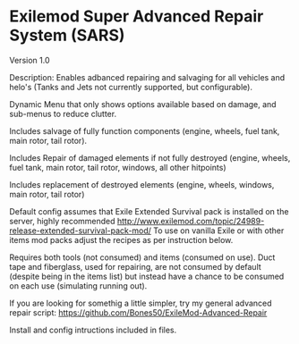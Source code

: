 # Exilemod Super Advanced Repair System (SARS)

Version 1.0

Description:
Enables adbanced repairing and salvaging for all vehicles and helo's (Tanks and Jets not currently supported, but configurable).

Dynamic Menu that only shows options available based on damage, and sub-menus to reduce clutter.

Includes salvage of fully function components (engine, wheels, fuel tank, main rotor, tail rotor).

Includes Repair of damaged elements if not fully destroyed (engine, wheels, fuel tank, main rotor, tail rotor, windows, all other hitpoints)

Includes replacement of destroyed elements (engine, wheels, windows, main rotor, tail rotor)

Default config assumes that Exile Extended Survival pack is installed on the server, highly recommended http://www.exilemod.com/topic/24989-release-extended-survival-pack-mod/  To use on vanilla Exile or with other items mod packs adjust the recipes as per instruction below.

Requires both tools (not consumed) and items (consumed on use). Duct tape and fiberglass, used for repairing, are not consumed by default (despite being in the items list) but instead have a chance to be consumed on each use (simulating running out).

If you are looking for somethig a little simpler, try my general advanced repair script: https://github.com/Bones50/ExileMod-Advanced-Repair 

Install and config intructions included in files.
